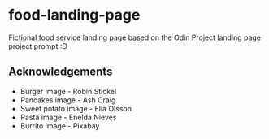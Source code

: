 # food-landing-page

Fictional food service landing page based on the Odin Project landing page project prompt :D

## Acknowledgements
- Burger image - Robin Stickel
- Pancakes image - Ash Craig
- Sweet potato image - Ella Olsson
- Pasta image - Enelda Nieves
- Burrito image - Pixabay